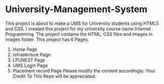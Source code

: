 # University-Management-System
This project is about to make a UMS for University students using HTML5 and CSS.
I created this project for my university course name Internet Programming.
The project contains the HTML, CSS files and images in images folder.
This project has 6 Pages.
1. Home Page
2. Infrastrcture Page
3. LPUNEST Page
4. UMS Login Page
5. Placement record Page
Please modify the content accordingly. Your Credit To This Repo will be appreciated.